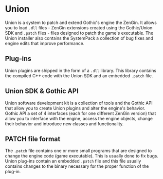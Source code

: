 # Union
Union is a system to patch and extend Gothic's engine the ZenGin. It allows you to load `.dll` files - ZenGin extensions created using the Gothic/Union SDK and `.patch` files - files designed to patch the game's executable. The Union installer also contains the SystemPack a collection of bug fixes and engine edits that improve performance.

## Plug-ins
Union plugins are shipped in the form of a `.dll` library. This library contains the compiled C++ code with the Union SDK and an embedded `.patch` file.

## Union SDK & Gothic API
Union software development kit is a collection of tools and the Gothic API that allow you to create Union plugins and alter the engine's behavior.    
Gothic API a set of 4 interfaces (each for one different ZenGin version) that allow you to interface with the engine, access the engine objects, change their behavior and introduce new classes and functionality.

## PATCH file format
The `.patch` file contains one or more small programs that are designed to change the engine code (game executable). This is usually done to fix bugs. Union plug-ins contain an embedded `.patch` file and this file usually contains changes to the binary necessary for the proper function of the plug-in.
